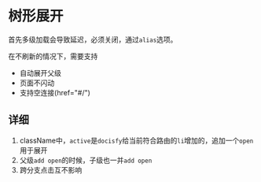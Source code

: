 # 树形展开

首先多级加载会导致延迟，必须关闭，通过`alias`选项。

在不刷新的情况下，需要支持

- 自动展开父级
- 页面不闪动
- 支持空连接(href="#/")

## 详细

1. className中，`active`是`docisfy`给当前符合路由的`li`增加的，追加一个`open`用于展开
2. 父级`add open`的时候，子级也一并`add open`
3. 跨分支点击互不影响

